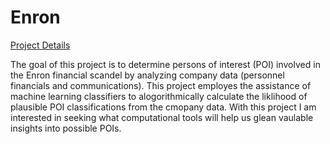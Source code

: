 # Enron

[Project Details](https://siokcronin.github.io/Enron/index.html)

The goal of this project is to determine persons of interest (POI) involved in the Enron financial scandel by analyzing company data (personnel financials and communications). This project employes the assistance of machine learning classifiers to alogorithmically calculate the liklihood of plausible POI classifications from the cmopany data. With this project I am interested in seeking what computational tools will help us glean vaulable insights into possible POIs.
